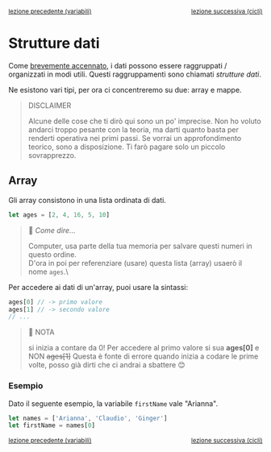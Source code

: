 <div style="display: flex;justify-content: space-between;font-size: 12px;">
  <a href="./30_if.md">lezione precedente (variabili)</a>
  <a href="./50_cicli">lezione successiva (cicli)</a>
</div>

# Strutture dati

Come [brevemente accennato](./10_intro.md#dati), i dati possono essere raggruppati / organizzati in modi utili.
Questi raggruppamenti sono chiamati *strutture dati*.

Ne esistono vari tipi, per ora ci concentreremo su due: array e mappe.

> DISCLAIMER
>
> Alcune delle cose che ti dirò qui sono un po' imprecise. Non ho voluto andarci troppo pesante con la teoria, ma darti quanto
> basta per renderti operativa nei primi passi.
> Se vorrai un approfondimento teorico, sono a disposizione. Ti farò pagare solo un piccolo sovrapprezzo.

## Array

Gli array consistono in una lista ordinata di dati.

```javascript
let ages = [2, 4, 16, 5, 10]
```

> 💬 *Come dire...*
> 
> Computer, usa parte della tua memoria per salvare questi numeri in questo ordine.\
> D'ora in poi per referenziare (usare) questa lista (array) usaerò il nome `ages`.\

Per accedere ai dati di un'array, puoi usare la sintassi:

```javascript
ages[0] // -> primo valore
ages[1] // -> secondo valore
// ...
```

> 🔎 NOTA
> 
> si inizia a contare da 0! Per accedere al primo valore si sua <b>ages[0]</b> e NON <s>ages[1]</s>
> Questa è fonte di errore quando inizia a codare le prime volte, posso già dirti che ci andrai a sbattere 😊

### Esempio

Dato il seguente esempio, la variabile `firstName` vale "Arianna".

```javascript
let names = ['Arianna', 'Claudio', 'Ginger']
let firstName = names[0]
```



<div style="display: flex;justify-content: space-between;font-size: 12px;">
  <a href="./30_if.md">lezione precedente (variabili)</a>
  <a href="./50_cicli">lezione successiva (cicli)</a>
</div>